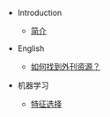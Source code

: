 * Introduction
    * [简介](README.md)
* English

    * [如何找到外刊资源？](/English/search.md)
* 机器学习
    - [特征选择](/机器学习/特征选择.md)

